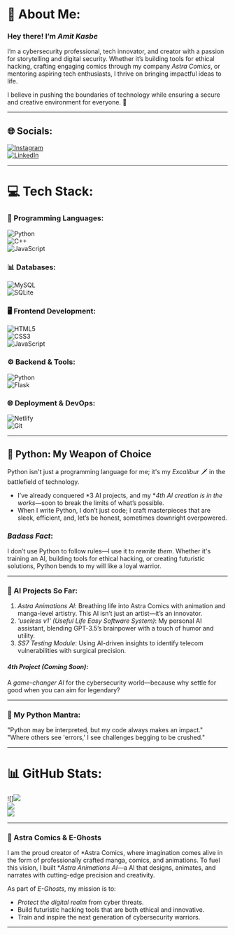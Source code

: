 # 💫 About Me:
### Hey there! I’m *Amit Kasbe*  
I’m a cybersecurity professional, tech innovator, and creator with a passion for storytelling and digital security. Whether it’s building tools for ethical hacking, crafting engaging comics through my company *Astra Comics*, or mentoring aspiring tech enthusiasts, I thrive on bringing impactful ideas to life.  

I believe in pushing the boundaries of technology while ensuring a secure and creative environment for everyone. 🚀  

---

## 🌐 Socials:
[![Instagram](https://img.shields.io/badge/Instagram-%23E4405F.svg?logo=Instagram&logoColor=white)](https://instagram.com/amit_kasbe_23)  
[![LinkedIn](https://img.shields.io/badge/LinkedIn-%230077B5.svg?logo=linkedin&logoColor=white)](https://www.linkedin.com/in/amit-kasbe-a85896235/)

---

# 💻 Tech Stack:  
### 🚀 Programming Languages:  
![Python](https://img.shields.io/badge/Python-%2314354C.svg?style=flat&logo=python&logoColor=%23FFDD54)  
![C++](https://img.shields.io/badge/C%2B%2B-%2300599C.svg?style=flat&logo=c%2B%2B&logoColor=white)  
![JavaScript](https://img.shields.io/badge/JavaScript-%23F7DF1E.svg?style=flat&logo=javascript&logoColor=%23000000)  

### 📊 Databases:  
![MySQL](https://img.shields.io/badge/MySQL-%234479A1.svg?style=flat&logo=mysql&logoColor=white)  
![SQLite](https://img.shields.io/badge/SQLite-%2307405e.svg?style=flat&logo=sqlite&logoColor=white)  

### 🖥 Frontend Development:  
![HTML5](https://img.shields.io/badge/HTML5-%23E34F26.svg?style=flat&logo=html5&logoColor=white)  
![CSS3](https://img.shields.io/badge/CSS3-%231572B6.svg?style=flat&logo=css3&logoColor=white)  
![JavaScript](https://img.shields.io/badge/JavaScript-%23323330.svg?style=flat&logo=javascript&logoColor=%23F7DF1E)  

### ⚙ Backend & Tools:  
![Python](https://img.shields.io/badge/Python-%2314354C.svg?style=flat&logo=python&logoColor=%23FFDD54)  
![Flask](https://img.shields.io/badge/Flask-%23000.svg?style=flat&logo=flask&logoColor=white)   

### 🌐 Deployment & DevOps:  
![Netlify](https://img.shields.io/badge/Netlify-%2300C7B7.svg?style=flat&logo=netlify&logoColor=white)   
![Git](https://img.shields.io/badge/Git-%23F05033.svg?style=flat&logo=git&logoColor=white)  


---

## 🐍 Python: My Weapon of Choice  
Python isn't just a programming language for me; it's my *Excalibur* 🗡 in the battlefield of technology.  
- I’ve already conquered *3 AI projects, and my **4th AI creation is in the works*—soon to break the limits of what’s possible.  
- When I write Python, I don’t just code; I craft masterpieces that are sleek, efficient, and, let’s be honest, sometimes downright overpowered.  

### *Badass Fact*:  
I don’t use Python to follow rules—I use it to *rewrite them*. Whether it's training an AI, building tools for ethical hacking, or creating futuristic solutions, Python bends to my will like a loyal warrior.  

---

### 🤖 AI Projects So Far:  
1. *Astra Animations AI*: Breathing life into Astra Comics with animation and manga-level artistry. This AI isn’t just an artist—it’s an innovator.  
2. *'useless v1' (Useful Life Easy Software System)*: My personal AI assistant, blending GPT-3.5’s brainpower with a touch of humor and utility.  
3. *SS7 Testing Module*: Using AI-driven insights to identify telecom vulnerabilities with surgical precision.  

#### *4th Project (Coming Soon)*:  
A *game-changer AI* for the cybersecurity world—because why settle for good when you can aim for legendary?  

---

### 💬 My Python Mantra:  
"Python may be interpreted, but my code always makes an impact."  
"Where others see 'errors,' I see challenges begging to be crushed."  

---

# 📊 GitHub Stats:
![]![](https://your-vercel-app.vercel.app/api?username=Lucifer-0217&theme=dark&hide_border=false&include_all_commits=false&count_private=false)
<br/>
![](https://github-readme-streak-stats.herokuapp.com/?user=Lucifer-0217&theme=dark&hide_border=false)<br/>
![](https://github-readme-stats.vercel.app/api/top-langs/?username=Lucifer-0217&theme=dark&hide_border=false&include_all_commits=false&count_private=false&layout=compact)  

---

### 🚀 Astra Comics & E-Ghosts  
I am the proud creator of *Astra Comics, where imagination comes alive in the form of professionally crafted manga, comics, and animations. To fuel this vision, I built **Astra Animations AI*—a AI that designs, animates, and narrates with cutting-edge precision and creativity.  

As part of *E-Ghosts*, my mission is to:  
- *Protect the digital realm* from cyber threats.  
- Build futuristic hacking tools that are both ethical and innovative.  
- Train and inspire the next generation of cybersecurity warriors.  

---

<!-- Proudly created with GPRM ( https://gprm.itsvg.in ) -->
